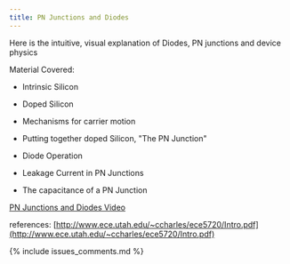 ```yaml
---
title: PN Junctions and Diodes
---
```


Here is the intuitive, visual explanation of Diodes, PN junctions and device physics

Material Covered:
	
  * Intrinsic Silicon
	
  * Doped Silicon
	
  * Mechanisms for carrier motion
	
  * Putting together doped Silicon, "The PN Junction"
	
  * Diode Operation
	
  * Leakage Current in PN Junctions
	
  * The capacitance of a PN Junction

[PN Junctions and Diodes Video](https://youtu.be/HoA24CLRld4)

references: [http://www.ece.utah.edu/~ccharles/ece5720/Intro.pdf](http://www.ece.utah.edu/~ccharles/ece5720/Intro.pdf)

{% include issues_comments.md %}
